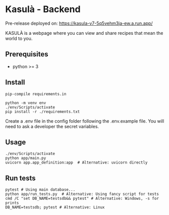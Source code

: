 # Kasulà - Backend

Pre-release deployed on: https://kasula-v7-5q5vehm3ja-ew.a.run.app/

KASULÀ is a webpage where you can view and share recipes that mean the world to you.

## Prerequisites
- python >= 3

## Install
```
pip-compile requirements.in

python -m venv env
./env/Scripts/activate
pip install -r ./requirements.txt
```
Create a .env file in the config folder following the .env.example file. You will need to ask a developer the secret variables.

## Usage
```
./env/Scripts/activate
python app/main.py
uvicorn app.app_definition:app  # Alternative: uvicorn directly
```

## Run tests
```
pytest # Using main database...
python app/run_tests.py  # Alternative: Using fancy script for tests
cmd /C "set DB_NAME=testsdb&& pytest" # Alternative: Windows, -s for prints
DB_NAME=testsdb; pytest # Alternative: Linux
```
